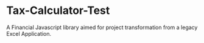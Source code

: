 # Tax-Calculator-Test
A Financial Javascript library aimed for project transformation from a legacy Excel Application.
